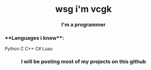 <h1 align="center">wsg i'm vcgk</h1>
<h3 align="center">I'm a programmer</h3>

<h3 align="left">**Languages i know**:</h3>

Python
C
C++
C#
Luau

<h3 align="center">I will be posting most of my projects on this github</h3>

